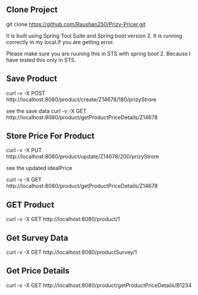 Clone Project
-------------
git clone https://github.com/Raushan250/Prizy-Pricer.git

It is built using Spring Tool Suite and Spring boot version 2.
It is running correctly in my local.If you are getting error.

Please make sure you are ruuning this in STS with spring boot 2.
Because I have tested this only in STS.


Save Product
-------------
curl -v -X POST http://localhost:8080/product/create/Z14678/180/prizyStrore

see the save data
curl -v -X GET http://localhost:8080/product/getProductPriceDetails/Z14678 



Store Price For Product
------------------------
curl -v -X PUT http://localhost:8080/product/update/Z14678/200/prizyStrore

see the updated idealPrice

curl -v -X GET http://localhost:8080/product/getProductPriceDetails/Z14678


GET Product
------------
curl -v -X GET http://localhost:8080/product/1


Get Survey Data
----------------
curl -v -X GET http://localhost:8080/productSurvey/1


Get Price Details
-----------------
curl -v -X GET http://localhost:8080/product/getProductPriceDetails/B1234 



